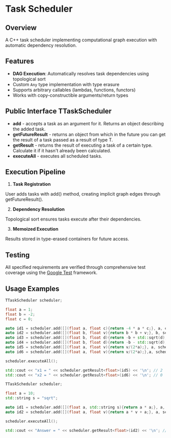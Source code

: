 # Task Scheduler

## Overview

A C++ task scheduler implementing computational graph execution with automatic dependency resolution.

## Features

  - **DAG Execution**: Automatically resolves task dependencies using topological sort
  - Custom `Any` type implementation with type erasure
  - Supports arbitrary callables (lambdas, functions, functors)
  - Works with copy-constructible arguments/return types

## Public Interface TTaskScheduler

 - **add** - accepts a task as an argument for it. Returns an object describing the added task.
 - **getFutureResult<T>** - returns an object from which in the future you can get the result of a task passed as a result of type T.
 - **getResult<T>** - returns the result of executing a task of a certain type. Calculate it if it hasn't already been calculated.
 - **executeAll** - executes all scheduled tasks.

## Execution Pipeline

1. **Task Registration**

User adds tasks with add() method, creating implicit graph edges through getFutureResult().

2. **Dependency Resolution**

Topological sort ensures tasks execute after their dependencies.

3. **Memoized Execution**

Results stored in type-erased containers for future access.

## Testing

All specified requirements are verified through comprehensive test coverage using the [Google Test](https://github.com/google/googletest) framework.

## Usage Examples

```cpp
TTaskScheduler scheduler;

float a = 1;
float b = -2;
float c = 0;

auto id1 = scheduler.add([](float a, float c){return -4 * a * c;}, a, c);
auto id2 = scheduler.add([](float b, float v){return b * b + v;}, b, scheduler.getFutureResult<float>(id1));
auto id3 = scheduler.add([](float b, float d){return -b + std::sqrt(d);}, b, scheduler.getFutureResult<float>(id2));
auto id4 = scheduler.add([](float b, float d){return -b - std::sqrt(d);}, b, scheduler.getFutureResult<float>(id2));
auto id5 = scheduler.add([](float a, float v){return v/(2*a);}, a, scheduler.getFutureResult<float>(id3));
auto id6 = scheduler.add([](float a, float v){return v/(2*a);},a, scheduler.getFutureResult<float>(id4));

scheduler.executeAll();

std::cout << "x1 = " << scheduler.getResult<float>(id5) << '\n'; // 2
std::cout << "x2 = " << scheduler.getResult<float>(id6) << '\n'; // 0
```

```cpp
TTaskScheduler scheduler;

float a = 10;
std::string s = "sqrt";

auto id1 = scheduler.add([](float a, std::string s){return a * a;}, a, s);
auto id2 = scheduler.add([](float a, float v){return a * v + a;}, a, scheduler.getFutureResult<float>(id1));

scheduler.executeAll();

std::cout << "Answer = " << scheduler.getResult<float>(id2) << '\n'; // 1010
```
